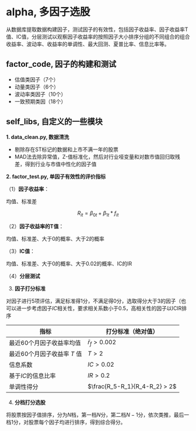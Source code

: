 alpha, 多因子选股
================

从数据库提取数据构建因子，测试因子的有效性，包括因子收益率、因子收益率T值、IC值，分层测试以观察因子收益率的按照因子大小排序分组的不同组合的组合收益率、波动率、收益率的单调性、最大回测、夏普比率、信息比率等。

## factor_code, 因子的构建和测试  

- 估值类因子（7个）
- 动量类因子（6个）
- 波动率类因子（10个）
- 一致预期类因（18个）

## self_libs, 自定义的一些模块

  **1. data_clean.py, 数据清洗**  
  * 剔除存在ST标记的数据和上市不满一年的股票
  * MAD法去除异常值，Z-值标准化，然后对行业哑变量和对数市值回归取残差，得到行业与市值中性化的因子值

  **2. factor_test.py, 单因子有效性的评价指标** 

（1）**因子收益率**：

均值、标准差 

$$R_{it} = \beta_{0t} + \beta_{1t} * f_{it}$$

（2）**因子收益率的T值**：

均值、标准差、大于0的概率、大于2的概率

（3）**IC值**：

均值、标准差、大于0的概率、大于0.02的概率、IC的IR

（4）**分层测试**

3. **因子打分标准**

对因子进行5项评估，满足标准得1分，不满足得0分，选取得分大于3的因子（也可以进一步考虑因子$IC$相关性，要求相关系数小于0.5，高相关性的因子以ICIR排序

| 指标                        | 打分标准（绝对值）            |
| --------------------------- | ----------------------------- |
| 最近60个月因子收益率均值    | $\bar r_f>0.002$              |
| 最近60个月因子收益率 $T$ 值 | $T>2$                         |
| 信息系数                    | $IC>0.02$                     |
| 基于$IC$的信息比率          | $IR>0.2$                      |
| 单调性得分                  | $\frac{R_5-R_1}{R_4-R_2} > 2$ |

4. **分档打分选股**

将股票按因子值排序，分为$N$档，第一档$N$分，第二档$N-1$分，依次类推，最后一档$1$分，对股票每个因子均进行排序，得到综合得分。